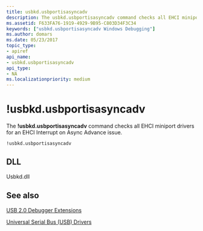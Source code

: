 ```yaml
---
title: usbkd.usbportisasyncadv
description: The usbkd.usbportisasyncadv command checks all EHCI miniport drivers for an EHCI Interrupt on Async Advance issue.
ms.assetid: F633FA76-1919-4929-9B95-C803D34F3C34
keywords: ["usbkd.usbportisasyncadv Windows Debugging"]
ms.author: domars
ms.date: 05/23/2017
topic_type:
- apiref
api_name:
- usbkd.usbportisasyncadv
api_type:
- NA
ms.localizationpriority: medium
---
```


# !usbkd.usbportisasyncadv


The **!usbkd.usbportisasyncadv** command checks all EHCI miniport drivers for an EHCI Interrupt on Async Advance issue.

```dbgcmd
!usbkd.usbportisasyncadv
```

## <span id="DLL"></span><span id="dll"></span>DLL


Usbkd.dll

## <span id="see_also"></span>See also


[USB 2.0 Debugger Extensions](usb-2-0-extensions.md)

[Universal Serial Bus (USB) Drivers](https://go.microsoft.com/fwlink/p?LinkID=227351)

 

 






